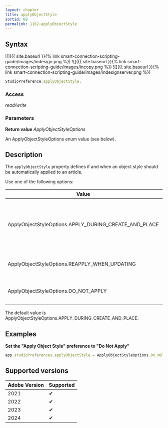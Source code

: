 ```yaml
---
layout: chapter
title: applyObjectStyle
sortid: 68
permalink: 1162-applyObjectStyle
---
```


## Syntax

![]({{ site.baseurl }}{% link smart-connection-scripting-guide/images/indesign.png %}) ![]({{ site.baseurl }}{% link smart-connection-scripting-guide/images/incopy.png %}) ![]({{ site.baseurl }}{% link smart-connection-scripting-guide/images/indesignserver.png %})

```javascript
StudioPreference.applyObjectStyle;
```

### Access

_read/write_

### Parameters

**Return value** _ApplyObjectStyleOptions_

An ApplyObjectStyleOptions enum value (see below).

## Description

The `applyObjectStyle` property defines if and when an object style should be automatically applied to an article.

Use one of the following options:

| Value                                                 | Description                                                                             |
| ----------------------------------------------------- | --------------------------------------------------------------------------------------- |
| ApplyObjectStyleOptions.APPLY_DURING_CREATE_AND_PLACE | Only apply the object style when creating or placing the article, not when updating it. |
| ApplyObjectStyleOptions.REAPPLY_WHEN_UPDATING         | Always apply the object style.                                                          |
| ApplyObjectStyleOptions.DO_NOT_APPLY                  | Never apply the object style.                                                           |

The default value is ApplyObjectStyleOptions.APPLY_DURING_CREATE_AND_PLACE.

## Examples

**Set the "Apply Object Style" preference to "Do Not Apply"**

```javascript
app.studioPreferences.applyObjectStyle = ApplyObjectStyleOptions.DO_NOT_APPLY;
```

## Supported versions

| Adobe Version | Supported |
| ------------- | --------- |
| 2021          | ✔         |
| 2022          | ✔         |
| 2023          | ✔         |
| 2024          | ✔         |

